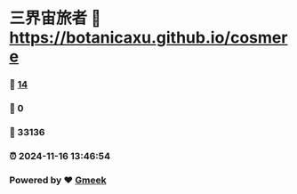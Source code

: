 # 三界宙旅者 :link: https://botanicaxu.github.io/cosmere 
### :page_facing_up: [14](https://botanicaxu.github.io/cosmere/tag.html) 
### :speech_balloon: 0 
### :hibiscus: 33136 
### :alarm_clock: 2024-11-16 13:46:54 
### Powered by :heart: [Gmeek](https://github.com/Meekdai/Gmeek)
